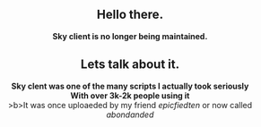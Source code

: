 <div align=center>
  <div line-height=0>
    <h2>Hello there.</h2>
  <b>Sky client is no longer being maintained.</b>
    <h2>Lets talk about it.</h2>
    <b>Sky clent was one of the many scripts I actually took seriously</b>
    <br>
    <b>With over 3k-2k people using it</b>
    <br>>b>It was once uploaeded by my friend <i>epicfiedten</i> or now called <i>abondanded</i></b>
  </div>
</div>
